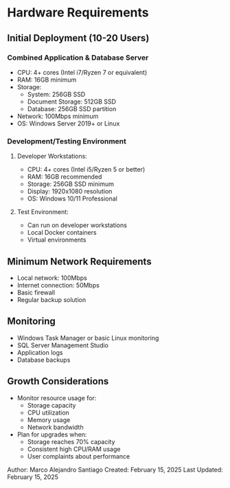 # Hardware Requirements

## Initial Deployment (10-20 Users)

### Combined Application & Database Server
- CPU: 4+ cores (Intel i7/Ryzen 7 or equivalent)
- RAM: 16GB minimum
- Storage:
  - System: 256GB SSD
  - Document Storage: 512GB SSD
  - Database: 256GB SSD partition
- Network: 100Mbps minimum
- OS: Windows Server 2019+ or Linux

### Development/Testing Environment
1. Developer Workstations:
   - CPU: 4+ cores (Intel i5/Ryzen 5 or better)
   - RAM: 16GB recommended
   - Storage: 256GB SSD minimum
   - Display: 1920x1080 resolution
   - OS: Windows 10/11 Professional

2. Test Environment:
   - Can run on developer workstations
   - Local Docker containers
   - Virtual environments

## Minimum Network Requirements
- Local network: 100Mbps
- Internet connection: 50Mbps
- Basic firewall
- Regular backup solution

## Monitoring
- Windows Task Manager or basic Linux monitoring
- SQL Server Management Studio
- Application logs
- Database backups

## Growth Considerations
- Monitor resource usage for:
  - Storage capacity
  - CPU utilization
  - Memory usage
  - Network bandwidth
- Plan for upgrades when:
  - Storage reaches 70% capacity
  - Consistent high CPU/RAM usage
  - User complaints about performance

Author: Marco Alejandro Santiago
Created: February 15, 2025
Last Updated: February 15, 2025 